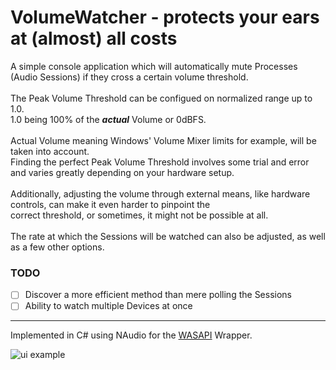 # VolumeWatcher - protects your ears at (almost) all costs

A simple console application which will automatically mute Processes (Audio Sessions) if they cross a certain volume threshold.
<br/><br/>
The Peak Volume Threshold can be configued on normalized range up to 1.0.
<br/>
1.0 being 100% of the ***actual*** Volume or 0dBFS.
<br/>
<br/>
Actual Volume meaning Windows' Volume Mixer limits for example, will be taken into account.
<br/>
Finding the perfect Peak Volume Threshold involves some trial and error and varies greatly depending on your hardware setup.
<br/>
<br/>
Additionally, adjusting the volume through external means, like hardware controls, can make it even harder to pinpoint the
<br/>
correct threshold, or sometimes, it might not be possible at all.
<br/>
<br/>
The rate at which the Sessions will be watched can also be adjusted, as well as a few other options.


### TODO
- [ ] Discover a more efficient method than mere polling the Sessions
- [ ] Ability to watch multiple Devices at once

---

Implemented in C# using NAudio for the [WASAPI](https://learn.microsoft.com/en-us/windows/win32/coreaudio/wasapi) Wrapper.

![ui example](https://i.imgur.com/0JcUre3.png)
